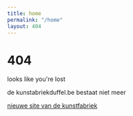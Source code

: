 ```yaml
---
title: home
permalink: "/home"
layout: 404
---
```


<main>
    <div class="fourofour row">
       <div class="fourofour-wrap">
            <h1>404</h1>
            <div class="spacer"></div>
            <p>looks like you're lost</p>
            <div class="spacer"></div>
            <p>de kunstabriekduffel.be bestaat niet meer</p>
       </div>
    </div>
    <div class="fourofour__title">
      <a href="https://www.duffel.be/DeKunstfabriek">nieuwe site van de kunstfabriek</a>
    </div>
</main>
